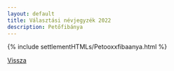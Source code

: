 ```yaml
---
layout: default
title: Választási névjegyzék 2022
description: Petőfibánya
---
```


{% include settlementHTMLs/Petooxxfibaanya.html %}

[Vissza](../)